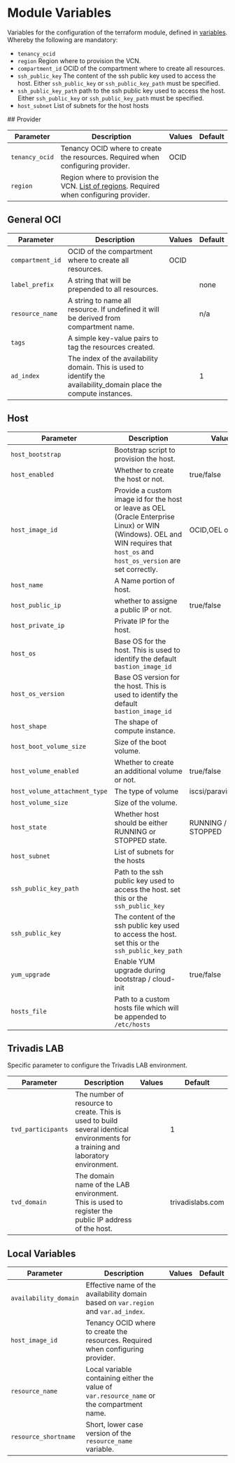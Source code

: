 # Module Variables

Variables for the configuration of the terraform module, defined in [variables](../variables.tf). Whereby the following are mandatory:

* `tenancy_ocid` 
* `region` Region where to provision the VCN.
* `compartment_id` OCID of the compartment where to create all resources.
* `ssh_public_key` The content of the ssh public key used to access the host. Either `ssh_public_key` or `ssh_public_key_path` must be specified.
* `ssh_public_key_path` path to the ssh public key used to access the host. Either `ssh_public_key` or `ssh_public_key_path` must be specified.
* `host_subnet` List of subnets for the host hosts

## Provider

| Parameter      | Description                                                                                                                                                        | Values | Default |
|----------------|--------------------------------------------------------------------------------------------------------------------------------------------------------------------|--------|---------|
| `tenancy_ocid` | Tenancy OCID where to create the resources. Required when configuring provider.                                                                                    | OCID   |         |
| `region`       | Region where to provision the VCN. [List of regions](https://docs.cloud.oracle.com/iaas/Content/General/Concepts/regions.htm). Required when configuring provider. |        |         |

## General OCI

| Parameter        | Description                                                                           | Values | Default |
|------------------|---------------------------------------------------------------------------------------|--------|---------|
| `compartment_id` | OCID of the compartment where to create all resources.                                | OCID   |         |
| `label_prefix`   | A string that will be prepended to all resources.                                     |        | none    |
| `resource_name`  | A string to name all resource. If undefined it will be derived from compartment name. |        | n/a     |
| `tags`           | A simple key-value pairs to tag the resources created.                                |        |         |
| `ad_index`       | The index of the availability domain. This is used to identify the availability_domain place the compute instances. |        | 1       |

## Host

| Parameter                     | Description                                                                                                                                                                     | Values                | Default          |
|-------------------------------|---------------------------------------------------------------------------------------------------------------------------------------------------------------------------------|-----------------------|------------------|
| `host_bootstrap`              | Bootstrap script to provision the host.                                                                                                                                         |                       | n/a              |
| `host_enabled`                | Whether to create the host or not.                                                                                                                                              | true/false            | false            |
| `host_image_id`               | Provide a custom image id for the host or leave as OEL (Oracle Enterprise Linux) or WIN (Windows). OEL and WIN requires that `host_os` and `host_os_version` are set correctly. | OCID,OEL or WIN       | OEL              |
| `host_name`                   | A Name portion of host.                                                                                                                                                         |                       | db               |
| `host_public_ip`              | whether to assigne a public IP or not.                                                                                                                                          | true/false            | false            |
| `host_private_ip`             | Private IP for the host.                                                                                                                                                        |                       | 10.0.1.6         |
| `host_os`                     | Base OS for the host. This is used to identify the default `bastion_image_id`                                                                                                   |                       | Oracle Linux     |
| `host_os_version`             | Base OS version for the host. This is used to identify the default `bastion_image_id`                                                                                           |                       | 7.8              |
| `host_shape`                  | The shape of compute instance.                                                                                                                                                  |                       | VM.Standard2.2   |
| `host_boot_volume_size`       | Size of the boot volume.                                                                                                                                                        |                       | 150              |
| `host_volume_enabled`         | Whether to create an additional volume or not.                                                                                                                                  | true/false            | false            |
| `host_volume_attachment_type` | The type of volume                                                                                                                                                              | iscsi/paravirtualized | paravirtualized  |
| `host_volume_size`            | Size of the volume.                                                                                                                                                             |                       | 256              |
| `host_state`                  | Whether host should be either RUNNING or STOPPED state.                                                                                                                         | RUNNING / STOPPED     | RUNNING          |
| `host_subnet`                 | List of subnets for the hosts                                                                                                                                                   |                       | n/a              |
| `ssh_public_key_path`         | Path to the ssh public key used to access the host. set this or the `ssh_public_key`                                                                                            |                       | n/a              |
| `ssh_public_key`              | The content of the ssh public key used to access the host. set this or the `ssh_public_key_path`                                                                                |                       | n/a              |
| `yum_upgrade`                 | Enable YUM upgrade during bootstrap / cloud-init                                                                                                                                | true/false            | true             |
| `hosts_file`                  | Path to a custom hosts file which will be appended to `/etc/hosts`                                                                                                              |                       | `hosts.template` |

## Trivadis LAB

Specific parameter to configure the Trivadis LAB environment.

| Parameter          | Description                                                                                                                       | Values | Default          |
|--------------------|-----------------------------------------------------------------------------------------------------------------------------------|--------|------------------|
| `tvd_participants` | The number of resource to create. This is used to build several identical environments for a training and laboratory environment. |        | 1                |
| `tvd_domain`       | The domain name of the LAB environment. This is used to register the public IP address of the host.                               |        | trivadislabs.com |

## Local Variables

| Parameter             | Description                                                                                    | Values | Default |
|-----------------------|------------------------------------------------------------------------------------------------|--------|---------|
| `availability_domain` | Effective name of the availability domain based on `var.region` and `var.ad_index`. |        |         |
| `host_image_id`       | Tenancy OCID where to create the resources. Required when configuring provider.                |        |         |
| `resource_name`       | Local variable containing either the value of `var.resource_name` or the compartment name.     |        |         |
| `resource_shortname`  | Short, lower case version of the `resource_name` variable.                                     |        |         |
